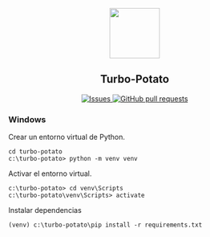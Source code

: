 
<p align="center">
 <kbd>
  <img src="https://user-images.githubusercontent.com/33908299/158191854-45c2fef1-0d19-482a-b539-f3abcd4d14fe.png" width="100" />
 </kbd>
 <h2 align="center">Turbo-Potato</h2>
 <p align="center"></p>
</p>

<p align="center">
   <a href="https://github.com/toviaferna/turbo-potato/issues">
      <img alt="Issues" src="https://img.shields.io/github/issues/toviaferna/turbo-potato?color=0088ff" />
   </a>
    <a href="https://github.com/toviaferna/turbo-potato/pulls">
      <img alt="GitHub pull requests" src="https://img.shields.io/github/issues-pr/toviaferna/turbo-potato?color=0088ff" />
    </a>
</p>

### Windows
Crear un entorno virtual de Python.

```
cd turbo-potato
c:\turbo-potato> python -m venv venv
```

Activar el entorno virtual.

```
c:\turbo-potato> cd venv\Scripts
c:\turbo-potato\venv\Scripts> activate
```

Instalar dependencias

```
(venv) c:\turbo-potato\pip install -r requirements.txt
```

